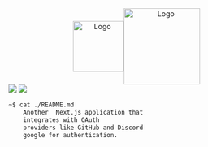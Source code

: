 
<div style="display: flex; align-items: center; justify-content: center;" align="center">
  <img src="../main/public/logo.png" alt="Logo" width="100px">
  <img src="../main/public/tOauth.png" alt="Logo" width="150px">
</div>
<img src="../main/public/ss1.png">
<img src="../main/public/ss2.png">

```bash
~$ cat ./README.md
    Another  Next.js application that 
    integrates with OAuth
    providers like GitHub and Discord 
    google for authentication. 

```